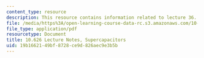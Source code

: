 ```yaml
---
content_type: resource
description: This resource contains information related to lecture 36.
file: /media/https%3A/open-learning-course-data-rc.s3.amazonaws.com/10-626-electrochemical-energy-systems-spring-2014/19b1662149bf8728ce9d826aec9e3b5b_MIT10_626S14_S11lec36.pdf
file_type: application/pdf
resourcetype: Document
title: 10.626 Lecture Notes, Supercapacitors
uid: 19b16621-49bf-8728-ce9d-826aec9e3b5b
---
```

